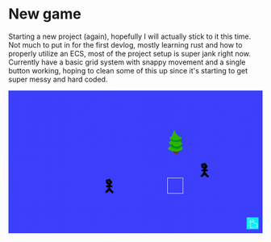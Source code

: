 # New game

Starting a new project (again), hopefully I will actually stick to it this time. Not much to put in for the first devlog, mostly learning rust and how to properly utilize an ECS, most of the project setup is super jank right now. Currently have a basic grid system with snappy movement and a single button working, hoping to clean some of this up since it's starting to get super messy and hard coded.

![game gif](gifs/GAME001.gif)